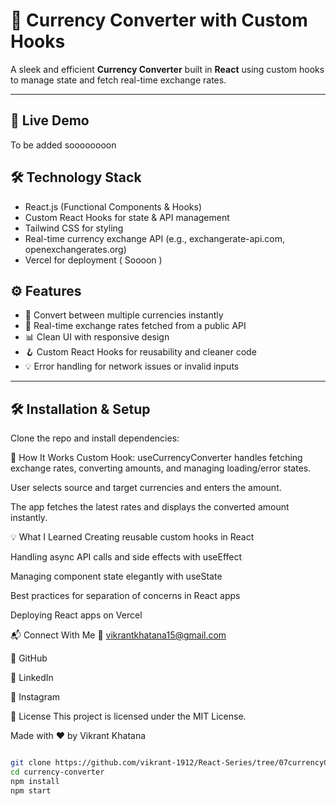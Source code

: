 # 💱 Currency Converter with Custom Hooks

A sleek and efficient **Currency Converter** built in **React** using custom hooks to manage state and fetch real-time exchange rates.

---

## 🚀 Live Demo

To be added soooooooon

## 🛠️ Technology Stack

- React.js (Functional Components & Hooks)  
- Custom React Hooks for state & API management  
- Tailwind CSS for styling  
- Real-time currency exchange API (e.g., exchangerate-api.com, openexchangerates.org)  
- Vercel for deployment ( Soooon )

## ⚙️ Features

- 🔄 Convert between multiple currencies instantly  
- 🎯 Real-time exchange rates fetched from a public API  
- 📊 Clean UI with responsive design  
- 🪝 Custom React Hooks for reusability and cleaner code  
- 💡 Error handling for network issues or invalid inputs

---

## 🛠️ Installation & Setup

Clone the repo and install dependencies:

🧩 How It Works
Custom Hook: useCurrencyConverter handles fetching exchange rates, converting amounts, and managing loading/error states.

User selects source and target currencies and enters the amount.

The app fetches the latest rates and displays the converted amount instantly.


💡 What I Learned
Creating reusable custom hooks in React

Handling async API calls and side effects with useEffect

Managing component state elegantly with useState

Best practices for separation of concerns in React apps

Deploying React apps on Vercel

📬 Connect With Me
📧 vikrantkhatana15@gmail.com

🐙 GitHub

💼 LinkedIn

📸 Instagram

📃 License
This project is licensed under the MIT License.

Made with ❤️ by Vikrant Khatana


```bash

git clone https://github.com/vikrant-1912/React-Series/tree/07currencyConvwithCustomHooks
cd currency-converter
npm install
npm start


